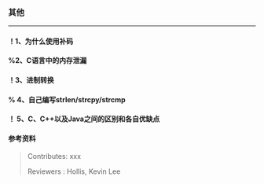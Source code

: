 ### 其他

---

#### ！1、为什么使用补码

#### %2、C语言中的内存泄漏

#### ！3、进制转换

#### % 4、自己编写strlen/strcpy/strcmp

#### ！ 5、C、C++以及Java之间的区别和各自优缺点

#### 参考资料


>Contributes: xxx
>
>Reviewers : Hollis, Kevin Lee
